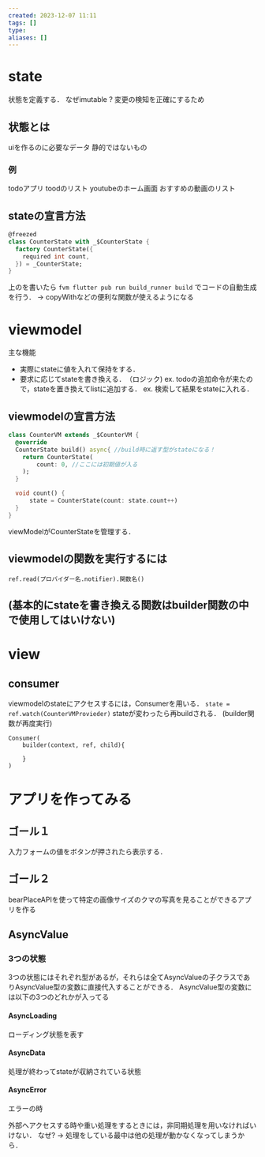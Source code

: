 ```yaml
---
created: 2023-12-07 11:11
tags: []
type: 
aliases: []
---
```


# state
状態を定義する．
なぜimutable ?
	変更の検知を正確にするため
## 状態とは
uiを作るのに必要なデータ
静的ではないもの
### 例
todoアプリ
	toodのリスト
youtubeのホーム画面
	おすすめの動画のリスト
## stateの宣言方法
```dart
@freezed
class CounterState with _$CounterState {
  factory CounterState({
    required int count,
  }) = _CounterState;
}
```
上のを書いたら
`fvm flutter pub run build_runner build`
でコードの自動生成を行う．
-> copyWithなどの便利な関数が使えるようになる
# viewmodel
主な機能
- 実際にstateに値を入れて保持をする．
- 要求に応じてstateを書き換える．　（ロジック)
	ex. todoの追加命令が来たので，stateを置き換えてlistに追加する．
	ex. 検索して結果をstateに入れる．

## viewmodelの宣言方法
```dart
class CounterVM extends _$CounterVM {
  @override
  CounterState build() async{ //build時に返す型がstateになる！
    return CounterState(
	    count: 0, //ここには初期値が入る
    );
  }

  void count() {
	  state = CounterState(count: state.count++)
  }
}
```
viewModelがCounterStateを管理する．
## viewmodelの関数を実行するには
`ref.read(プロバイダー名.notifier).関数名()`

## (基本的にstateを書き換える関数はbuilder関数の中で使用してはいけない)
# view
## consumer
viewmodelのstateにアクセスするには，Consumerを用いる．
`state = ref.watch(CounterVMProvieder)`
stateが変わったら再buildされる． (builder関数が再度実行)
```
Consumer(
	builder(context, ref, child){
		
	}
)
```

# アプリを作ってみる
## ゴール１
入力フォームの値をボタンが押されたら表示する．
## ゴール２
bearPlaceAPIを使って特定の画像サイズのクマの写真を見ることができるアプリを作る
## AsyncValue
### 3つの状態
3つの状態にはそれぞれ型があるが，それらは全てAsyncValueの子クラスでありAsyncValue型の変数に直接代入することができる．
AsyncValue型の変数には以下の3つのどれかが入ってる
#### AsyncLoading
ローディング状態を表す
#### AsyncData
処理が終わってstateが収納されている状態
#### AsyncError
エラーの時

外部へアクセスする時や重い処理をするときには，非同期処理を用いなければいけない．
	なぜ? -> 処理をしている最中は他の処理が動かなくなってしまうから．

